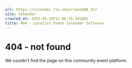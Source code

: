 ```yaml
---
url: https://calendar.fiu.edu/rlake008_317
site: Calendar
crawled_at: 2025-05-20T11:06:35.341882
title: 404 - Localist Event Calendar Software
---
```


# 404 - not found
We couldn't find the page on this community event platform.
